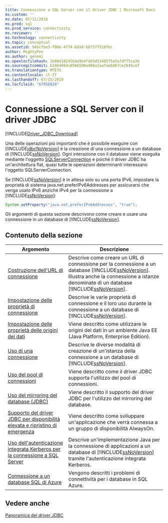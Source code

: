 ```yaml
---
title: Connessione a SQL Server con il driver JDBC | Microsoft Docs
ms.custom: ''
ms.date: 07/11/2018
ms.prod: sql
ms.prod_service: connectivity
ms.reviewer: ''
ms.technology: connectivity
ms.topic: conceptual
ms.assetid: 94bcfbe3-f00e-4774-bda8-bb7577518fec
author: MightyPen
ms.author: genemi
ms.openlocfilehash: 1b88d1824564a9b4fdd3d5340575a5afdff5ca3b
ms.sourcegitcommit: b2464064c0566590e486a3aafae6d67ce2645cef
ms.translationtype: MTE75
ms.contentlocale: it-IT
ms.lasthandoff: 07/15/2019
ms.locfileid: "67956828"
---
```

# <a name="connecting-to-sql-server-with-the-jdbc-driver"></a>Connessione a SQL Server con il driver JDBC
[!INCLUDE[Driver_JDBC_Download](../../includes/driver_jdbc_download.md)]

  Una delle operazioni più importanti che è possibile eseguire con [!INCLUDE[jdbcNoVersion](../../includes/jdbcnoversion_md.md)] è la creazione di una connessione a un database di [!INCLUDE[ssNoVersion](../../includes/ssnoversion-md.md)]. Ogni interazione con il database viene eseguita mediante l'oggetto [SQLServerConnection](../../connect/jdbc/reference/sqlserverconnection-class.md) e poiché il driver JDBC ha un'architettura flat, quasi tutte le operazioni determinanti interessano l'oggetto SQLServerConnection.  
  
 Se [!INCLUDE[ssNoVersion](../../includes/ssnoversion-md.md)] è in attesa solo su una porta IPv6, impostare la proprietà di sistema java.net.preferIPv6Addresses per assicurarsi che venga usato IPv6 anziché IPv4 per la connessione a [!INCLUDE[ssNoVersion](../../includes/ssnoversion-md.md)]:  
  
```java
System.setProperty("java.net.preferIPv6Addresses", "true");  
```  
  
 Gli argomenti di questa sezione descrivono come creare e usare una connessione in un database di [!INCLUDE[ssNoVersion](../../includes/ssnoversion-md.md)].  
  
## <a name="in-this-section"></a>Contenuto della sezione  
  
|Argomento|Descrizione|  
|-----------|-----------------|  
|[Costruzione dell'URL di connessione](../../connect/jdbc/building-the-connection-url.md)|Descrive come creare un URL di connessione per la connessione a un database [!INCLUDE[ssNoVersion](../../includes/ssnoversion-md.md)]. Illustra anche la connessione a istanze denominate di un database [!INCLUDE[ssNoVersion](../../includes/ssnoversion-md.md)].|  
|[Impostazione delle proprietà di connessione](../../connect/jdbc/setting-the-connection-properties.md)|Descrive le varie proprietà di connessione e il loro uso durante la connessione a un database di [!INCLUDE[ssNoVersion](../../includes/ssnoversion-md.md)].|  
|[Impostazione delle proprietà delle origini dei dati](../../connect/jdbc/setting-the-data-source-properties.md)|Viene descritto come utilizzare le origini dei dati in un ambiente Java EE (Java Platform, Enterprise Edition).|  
|[Uso di una connessione](../../connect/jdbc/working-with-a-connection.md)|Descrive le diverse modalità di creazione di un'istanza della connessione a un database di [!INCLUDE[ssNoVersion](../../includes/ssnoversion-md.md)].|  
|[Uso del pool di connessioni](../../connect/jdbc/using-connection-pooling.md)|Viene descritto come il driver JDBC supporta l'utilizzo del pool di connessioni.|  
|[Uso del mirroring del database &#40;JDBC&#41;](../../connect/jdbc/using-database-mirroring-jdbc.md)|Viene descritto il supporto del driver JDBC per l'utilizzo del mirroring del database.|  
|[Supporto del driver JDBC per disponibilità elevata e ripristino di emergenza](../../connect/jdbc/jdbc-driver-support-for-high-availability-disaster-recovery.md)|Viene descritto come sviluppare un'applicazione che verrà connessa a un gruppo di disponibilità AlwaysOn.|  
|[Uso dell'autenticazione integrata Kerberos per la connessione a SQL Server](../../connect/jdbc/using-kerberos-integrated-authentication-to-connect-to-sql-server.md)|Descrive un'implementazione Java per la connessione di applicazioni a un database di [!INCLUDE[ssNoVersion](../../includes/ssnoversion-md.md)] tramite l'autenticazione integrata Kerberos.|  
|[Connessione a un database SQL di Azure](../../connect/jdbc/connecting-to-an-azure-sql-database.md)|Vengono descritti i problemi di connettività per i database in SQL Azure.|  
  
## <a name="see-also"></a>Vedere anche  
 [Panoramica del driver JDBC](../../connect/jdbc/overview-of-the-jdbc-driver.md)  
  
  
